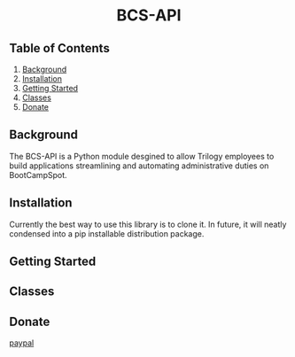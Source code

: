 <h1 align="center">BCS-API</h1>

## Table of Contents

1. <a href="#Background">Background</a>
2. <a href="#Installation">Installation</a>
3. <a href="#Getting Started">Getting Started</a>
4. <a href="#Classes">Classes</a>
5. <a href="#Donate">Donate</a>

## Background
The BCS-API is a Python module desgined to allow Trilogy employees to build applications streamlining and automating administrative duties on BootCampSpot.

## Installation
Currently the best way to use this library is to clone it. In future, it will neatly condensed into a pip installable distribution package.

## Getting Started

## Classes

## Donate
[paypal](https://paypal.me/feedseth?locale.x=en_US)